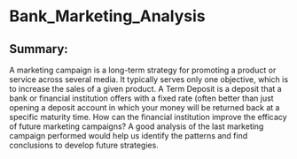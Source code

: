 # Bank_Marketing_Analysis
## Summary:
A marketing campaign is a long-term strategy for promoting a product or service across several
media. It typically serves only one objective, which is to increase the sales of a given product. A
Term Deposit is a deposit that a bank or financial institution offers with a fixed rate (often better
than just opening a deposit account in which your money will be returned back at a specific
maturity time. How can the financial institution improve the efficacy of future marketing
campaigns? A good analysis of the last marketing campaign performed would help us identify
the patterns and find conclusions to develop future strategies.
